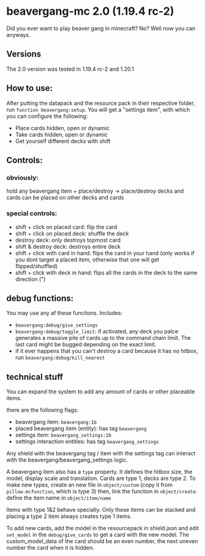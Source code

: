 # beavergang-mc 2.0 (1.19.4 rc-2)

Did you ever want to play beaver gang in minecraft? No? Well now you can anyways.

## Versions
The 2.0 version was tested in 1.19.4 rc-2 and 1.20.1 

## How to use:
After putting the datapack and the resource pack in their respective folder, run `function beavergang:setup`.
You will get a "settings item", with which you can configure the following:

- Place cards hidden, open or dynamic
- Take cards hidden, open or dynamic
- Get yourself different decks with shift

## Controls:

### obviously:
hold any beavergang item + place/destroy -> place/destroy
decks and cards can be placed on other decks and cards

### special controls:
- shift + click on placed card: flip the card
- shift + click on placed deck: shuffle the deck
- destroy deck: only destroys topmost card
- shift & destroy deck: destroys entire deck
- shift + click with card in hand: flips the card in your hand (only works if you dont target a placed item, otherwise that one will get flipped/shuffled)
- shift + click with deck in hand: flips all the cards in the deck to the same direction (")

## debug functions:
You may use any af these funcitons. Includes:
- `beavergang:debug/give_settings`
- `beavergang:debug/toggle_limit`: if activated, any deck you palce generates a massive pile of cards up to the command chain limit. The last card might be bugged depending on the exact limit.
- if it ever happens that you can't destroy a card because it has no hitbox, run `beavergang:debug/kill_nearest`

## technical stuff
You can expand the system to add any amount of cards or other placeable items.

there are the following flags:
- beavergang item: `beavergang:1b`
- placed beavergang item (entity): has tag `beavergang`
- settings item: `beavergang_settings:1b`
- settings interaction entities: has tag `beavergang_settings`

Any shield with the beavergang tag / item with the settings tag can interact with the beavergang/beavergang_settings logic.

A beavergang item also has a `type` property.
It defines the hitbox size, the model, display scale and translation. Cards are type 1, decks are type 2. To make new types, create an new file in `object/custom` (copy it from `pillow.mcfunction`, which is type 3) then, link the function in `object/create`. define the item name in `object/item/name`

Items with type 1&2 behave specially. Only these items can be stacked and placing a type 2 item always creates type 1 items.

To add new cards, add the model in the resourcepack in shield.json and edit `set_model` in the `debug/give_cards` to get a card with the new model. The custom_model_data of the card should be an even number, the next uneven number the card when it is hidden.
